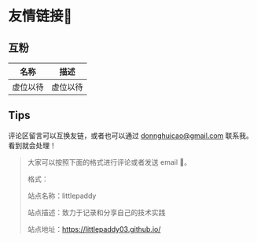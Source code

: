 # 友情链接🔗

## 互粉

| 名称 | 描述 |
|---|---|
| 虚位以待 | 虚位以待 |

## Tips

评论区留言可以互换友链，或者也可以通过 <donnghuicao@gmail.com> 联系我。看到就会处理！

> 大家可以按照下面的格式进行评论或者发送 email 📧。
>
> 格式：
>
> 站点名称：littlepaddy
>
> 站点描述：致力于记录和分享自己的技术实践
>
> 站点地址：<https://littlepaddy03.github.io/>
